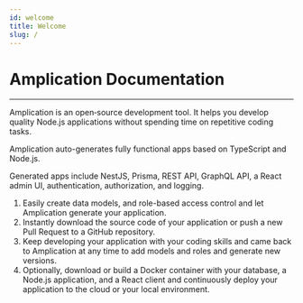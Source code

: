 ```yaml
---
id: welcome
title: Welcome
slug: /
---
```


# Amplication Documentation

---

Amplication is an open‑source development tool. It helps you develop quality Node.js applications without spending time on repetitive coding tasks.

Amplication auto-generates fully functional apps based on TypeScript and Node.js.

Generated apps include NestJS, Prisma, REST API, GraphQL API, a React admin UI, authentication, authorization, and logging.

1. Easily create data models, and role-based access control and let Amplication generate your application.
2. Instantly download the source code of your application or push a new Pull Request to a GitHub repository.
3. Keep developing your application with your coding skills and came back to Amplication at any time to add models and roles and generate new versions.
4. Optionally, download or build a Docker container with your database, a Node.js application, and a React client and continuously deploy your application to the cloud or your local environment.

